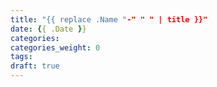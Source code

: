 ```yaml
---
title: "{{ replace .Name "-" " " | title }}"
date: {{ .Date }}
categories:
categories_weight: 0
tags:
draft: true
---
```

